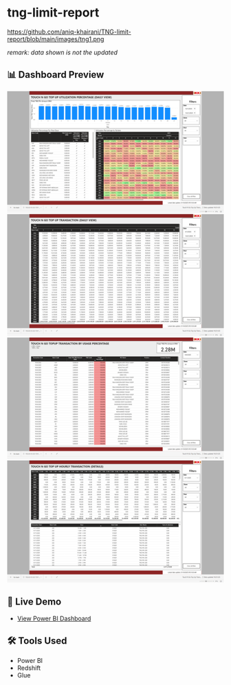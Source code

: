 # tng-limit-report

https://github.com/aniq-khairani/TNG-limit-report/blob/main/images/tng1.png

*remark: data shown is not the updated*

## 📊 Dashboard Preview
![Dashboard](images/tng1.png)
![Dashboard](images/tng2.png)
![Dashboard](images/tng3.png)
![Dashboard](images/tng4.png)

## 🚀 Live Demo 
- [View Power BI Dashboard]()

## 🛠 Tools Used
- Power BI
- Redshift
- Glue
